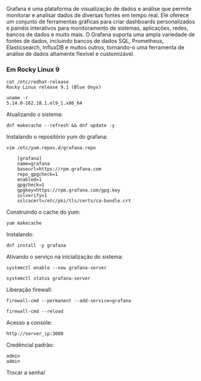 Grafana é uma plataforma de visualização de dados e análise que permite monitorar e analisar dados de diversas fontes em tempo real. Ele oferece um conjunto de ferramentas gráficas para criar dashboards personalizados e painéis interativos para monitoramento de sistemas, aplicações, redes, bancos de dados e muito mais. O Grafana suporta uma ampla variedade de fontes de dados, incluindo bancos de dados SQL, Prometheus, Elasticsearch, InfluxDB e muitos outros, tornando-o uma ferramenta de análise de dados altamente flexível e customizável.

### Em Rocky Linux 9

    cat /etc/redhat-release
    Rocky Linux release 9.1 (Blue Onyx)

    uname -r
    5.14.0-162.18.1.el9_1.x86_64

Atualizando o sistema:

    dnf makecache --refresh && dnf update -y

Instalando o repositório yum do grafana:

    vim /etc/yum.repos.d/grafana.repo

        [grafana]
        name=grafana
        baseurl=https://rpm.grafana.com
        repo_gpgcheck=1
        enabled=1
        gpgcheck=1
        gpgkey=https://rpm.grafana.com/gpg.key
        sslverify=1
        sslcacert=/etc/pki/tls/certs/ca-bundle.crt

Construindo o cache do yum:

    yum makecache

Instalando:

    dnf install -y grafana

Ativando o serviço na inicialização do sistema:

    systemctl enable --now grafana-server

    systemctl status grafana-server

Liberação firewall:

    firewall-cmd --permanent --add-service=grafana

    firewall-cmd --reload

Acesso a console:

    http://server_ip:3000

Credêncial padrão:

    admin
    admin

Trocar a senha!